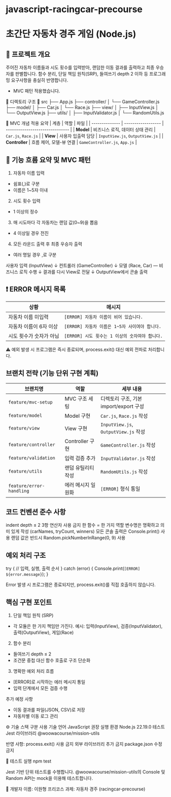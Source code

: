 # javascript-racingcar-precourse

# 초간단 자동차 경주 게임 (Node.js)
## 🏁 프로젝트 개요

주어진 자동차 이름들과 시도 횟수를 입력받아, 랜덤한 이동 결과를 출력하고 최종 우승자를 판별합니다.
함수 분리, 단일 책임 원칙(SRP), 들여쓰기 depth 2 이하 등 프로그래밍 요구사항을 충실히 반영합니다.
+ MVC 패턴 적용했습니다.

📁 디렉토리 구조
📁 src
 ├── App.js
 ├── controller/
 │    └── GameController.js
 ├── model/
 │    ├── Car.js
 │    └── Race.js
 ├── view/
 │    ├── InputView.js
 │    └── OutputView.js
 ├── utils/
 │    ├── InputValidator.js
 │    └── RandomUtils.js

📘 MVC 개념 적용 요약
| 계층             | 역할                 | 파일                              |
| -------------- | ------------------ | ------------------------------- |
| **Model**      | 비즈니스 로직, 데이터 상태 관리 | `Car.js`, `Race.js`             |
| **View**       | 사용자 입출력 담당         | `InputView.js`, `OutputView.js` |
| **Controller** | 흐름 제어, 모델-뷰 연결     | `GameController.js`, `App.js`   |

## 🧭 기능 흐름 요약 및 MVC 패턴
1. 자동차 이름 입력
- 쉼표(,)로 구분
- 이름은 1~5자 이내

2. 시도 횟수 입력
- 1 이상의 정수

3. 매 시도마다 각 자동차는 랜덤 값(0~9)을 뽑음
- 4 이상일 경우 전진
  
4. 모든 라운드 출력 후 최종 우승자 출력
- 여러 명일 경우 ,로 구분

사용자 입력 (InputView)
       ↓
컨트롤러 (GameController)
       ↓
모델 (Race, Car) — 비즈니스 로직 수행
       ↓
결과를 다시 View로 전달
       ↓
OutputView에서 콘솔 출력


## ❗️ ERROR 메시지 목록
| 상황            | 메시지                              |
| ------------- | -------------------------------- |
| 자동차 이름 미입력    | `[ERROR] 자동차 이름이 비어 있습니다.`       |
| 자동차 이름이 6자 이상 | `[ERROR] 자동차 이름은 1~5자 사이여야 합니다.` |
| 시도 횟수가 숫자가 아님 | `[ERROR] 시도 횟수는 1 이상의 숫자여야 합니다.` |

⚠️ 예외 발생 시 프로그램은 즉시 종료되며, process.exit() 대신 예외 전파로 처리합니다.

## 브랜치 전략 (기능 단위 구현 계획)
| 브랜치명                     | 역할            | 세부 내용                              |
| ------------------------ | ------------- | ---------------------------------- |
| `feature/mvc-setup`      | MVC 구조 세팅     | 디렉토리 구조, 기본 import/export 구성       |
| `feature/model`          | Model 구현      | `Car.js`, `Race.js` 작성             |
| `feature/view`           | View 구현       | `InputView.js`, `OutputView.js` 작성 |
| `feature/controller`     | Controller 구현 | `GameController.js` 작성             |
| `feature/validation`     | 입력 검증 추가      | `InputValidator.js` 작성             |
| `feature/utils`          | 랜덤 유틸리티 작성    | `RandomUtils.js` 작성                |
| `feature/error-handling` | 에러 메시지 일원화    | `[ERROR]` 형식 통일                    |

## 코드 컨벤션 준수 사항
indent depth ≤ 2
3항 연산자 사용 금지
한 함수 = 한 가지 역할
변수명은 명확하고 의미 있게 작성 (carNames, tryCount, winners)
모든 콘솔 출력은 Console.print() 사용
랜덤 값은 반드시 Random.pickNumberInRange(0, 9) 사용

## 예외 처리 구조
try {
  // 입력, 실행, 출력 순서
} catch (error) {
  Console.print(`[ERROR] ${error.message}`);
}

Error 발생 시 프로그램은 종료되지만,
process.exit()를 직접 호출하지 않습니다.

## 핵심 구현 포인트
1. 단일 책임 원칙 (SRP)
- 각 모듈은 한 가지 책임만 가진다.
  예시: 입력(InputView), 검증(InputValidator), 출력(OutputView), 게임(Race)

2. 함수 분리
- 들여쓰기 depth ≤ 2
- 조건문 중첩 대신 함수 호출로 구조 단순화

3. 명확한 예외 처리 흐름
- [ERROR]로 시작하는 에러 메시지 통일
- 입력 단계에서 모든 검증 수행

추가 예정 사항
- 이동 결과를 파일(JSON, CSV)로 저장
- 자동차별 이동 로그 관리

⚙️ 기술 스택
구분	사용 기술
언어	JavaScript
권장 실행 환경	Node.js 22.19.0
테스트	Jest
라이브러리	@woowacourse/mission-utils

반영 사항:
process.exit() 사용 금지
외부 라이브러리 추가 금지
package.json 수정 금지

🧪 테스트 실행
npm test

Jest 기반 단위 테스트를 수행합니다.
@woowacourse/mission-utils의 Console 및 Random API는 mock을 이용해 테스트합니다.

👤 개발자 이름: 이원형 프리코스 과제: 자동차 경주 (racingcar-precourse)

